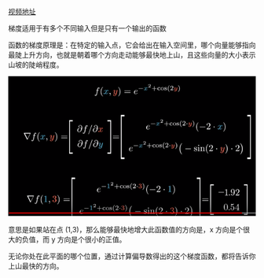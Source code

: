 

[视频地址](https://www.youtube.com/watch?v=_K7lzXqyj8I&feature=youtu.be)

梯度适用于有多个不同输入但是只有一个输出的函数

函数的梯度原理是：在特定的输入点，它会给出在输入空间里，哪个向量能够指向最陡上升方向，也就是朝着哪个方向走动能够最快地上山，且这些向量的大小表示山坡的陡峭程度。

![image-20191210103130547](assets/image-20191210103130547.png)

意思是如果站在点 (1,3)，那么能够最快地增大此函数值的方向是，x 方向是个很大的负值，而 y 方向是个很小的正值。

无论你处在此平面的哪个位置，通过计算偏导数得出的这个梯度函数，都将告诉你上山最快的方向。